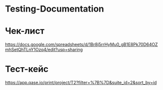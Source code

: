 # Testing-Documentation

# Чек-лист
https://docs.google.com/spreadsheets/d/1Br8j5rrHyMu0_gB1E8Pk70D64OZmhSetQhTLnY1Ozq4/edit?usp=sharing

# Тест-кейс
https://app.qase.io/print/project/T2?filter=%7B%7D&suite_id=2&sort_by=id

